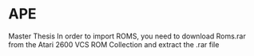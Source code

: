 # APE
Master Thesis
In order to import ROMS, you need to download Roms.rar from the Atari 2600 VCS ROM Collection and extract the .rar file
